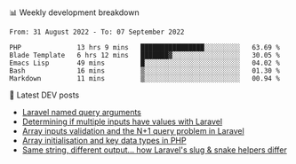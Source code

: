 📊 Weekly development breakdown
<!--START_SECTION:waka-->

```text
From: 31 August 2022 - To: 07 September 2022

PHP              13 hrs 9 mins   ████████████████░░░░░░░░░   63.69 %
Blade Template   6 hrs 12 mins   ███████▓░░░░░░░░░░░░░░░░░   30.05 %
Emacs Lisp       49 mins         █░░░░░░░░░░░░░░░░░░░░░░░░   04.02 %
Bash             16 mins         ▒░░░░░░░░░░░░░░░░░░░░░░░░   01.30 %
Markdown         11 mins         ▒░░░░░░░░░░░░░░░░░░░░░░░░   00.94 %
```

<!--END_SECTION:waka-->

📕 Latest DEV posts
<!-- BLOG-POST-LIST:START -->
- [Laravel named query arguments](https://dev.to/michaelvickersuk/laravel-named-query-arguments-28kd)
- [Determining if multiple inputs have values with Laravel](https://dev.to/michaelvickersuk/determining-if-multiple-inputs-have-values-with-laravel-km6)
- [Array inputs validation and the N+1 query problem in Laravel](https://dev.to/michaelvickersuk/array-inputs-validation-and-the-n1-query-problem-in-laravel-2agb)
- [Array initialisation and key data types in PHP](https://dev.to/michaelvickersuk/array-initialisation-and-key-data-types-in-php-1e5b)
- [Same string, different output... how Laravel&#39;s slug &amp; snake helpers differ](https://dev.to/michaelvickersuk/same-string-different-output-how-laravels-slug-snake-helpers-differ-1ccj)
<!-- BLOG-POST-LIST:END -->
